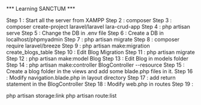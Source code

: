 *** Learning SANCTUM ***

Step 1 : Start all the server from XAMPP
Step 2 : composer
Step 3 : composer create-project laravel/laravel lara-crud-app
Step 4 : php artisan serve
Step 5 : Change the DB in .env file
Step 6 : Create a DB in localhost/phpmyadmin
Step 7 : php artisan migrate
Step 8 : composer require laravel/breeze
Step 9 : php artisan make:migration create_blogs_table
Step 10 : Edit Blog Migration
Step 11 : php artisan migrate
Step 12 : php artisan make:model Blog
Step 13 : Edit Blog in models folder
Step 14 : php artisan make:controller BlogController --resource
Step 15 : Create a blog folder in the views and add some blade.php files in it.
Step 16 : Modify navigation.blade.php in layout directory
Step 17 : add return statement in the BlogController
Step 18 : Modify web.php in routes
Step 19 : 

php artisan storage:link
php artisan route:list
